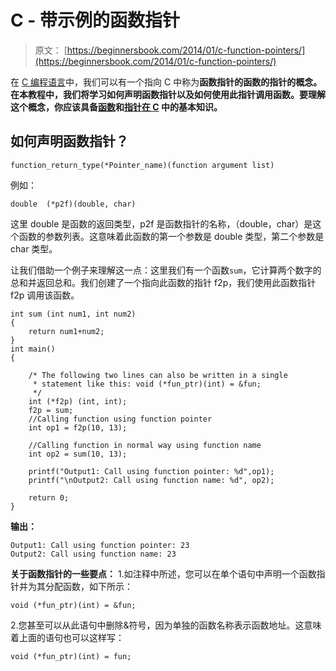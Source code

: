 # C - 带示例的函数指针

> 原文： [https://beginnersbook.com/2014/01/c-function-pointers/](https://beginnersbook.com/2014/01/c-function-pointers/)

在 [C 编程语言](https://beginnersbook.com/2014/01/c-tutorial-for-beginners-with-examples/)中，我们可以有一个指向 C 中称为**函数指针的函数的指针的概念。在本教程中，我们将学习如何声明函数指针以及如何使用此指针调用函数。要理解这个概念，你应该具备[函数](https://beginnersbook.com/2014/01/c-functions-examples/)和[指针在 C](https://beginnersbook.com/2014/01/c-pointers/) 中的基本知识。**

## 如何声明函数指针？

```
function_return_type(*Pointer_name)(function argument list)
```

例如：

```
double  (*p2f)(double, char)
```

这里 double 是函数的返回类型，p2f 是函数指针的名称，（double，char）是这个函数的参数列表。这意味着此函数的第一个参数是 double 类型，第二个参数是 char 类型。

让我们借助一个例子来理解这一点：这里我们有一个函数`sum`，它计算两个数字的总和并返回总和。我们创建了一个指向此函数的指针 f2p，我们使用此函数指针 f2p 调用该函数。

```
int sum (int num1, int num2)
{
    return num1+num2;
}
int main()
{

    /* The following two lines can also be written in a single
     * statement like this: void (*fun_ptr)(int) = &fun;
     */
    int (*f2p) (int, int);
    f2p = sum;
    //Calling function using function pointer
    int op1 = f2p(10, 13);

    //Calling function in normal way using function name
    int op2 = sum(10, 13);

    printf("Output1: Call using function pointer: %d",op1);
    printf("\nOutput2: Call using function name: %d", op2);

    return 0;
}

```

**输出：**

```
Output1: Call using function pointer: 23
Output2: Call using function name: 23
```

**关于函数指针的一些要点：**
1.如注释中所述，您可以在单个语句中声明一个函数指针并为其分配函数，如下所示：

```
void (*fun_ptr)(int) = &fun;
```

2.您甚至可以从此语句中删除&符号，因为单独的函数名称表示函数地址。这意味着上面的语句也可以这样写：

```
void (*fun_ptr)(int) = fun;
```